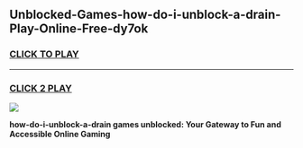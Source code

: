 
## Unblocked-Games-how-do-i-unblock-a-drain-Play-Online-Free-dy7ok
<h3>
<a href="https://premium76.site?title=how-do-i-unblock-a-drain&ref=26A">CLICK TO PLAY</a></h3>
<hr>

<h3>
<a href="https://premium76.site?title=how-do-i-unblock-a-drain&ref=26A">CLICK 2 PLAY</a>
  
</h3>

<a href="https://premium76.site?title=how-do-i-unblock-a-drain&ref=26A"><img src="https://clearcache.store/games.png"></a>


**how-do-i-unblock-a-drain games unblocked: Your Gateway to Fun and Accessible Online Gaming**
